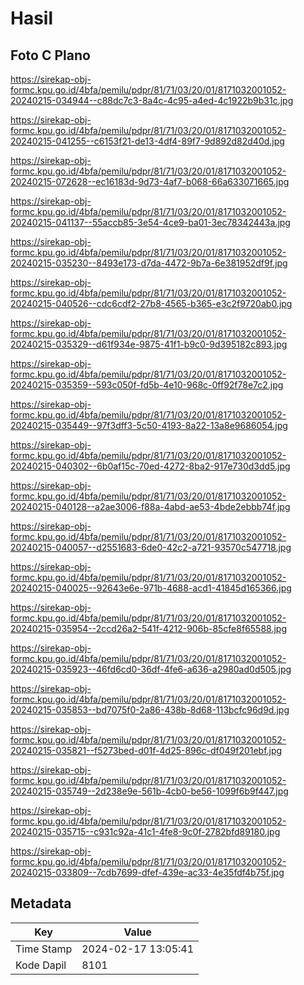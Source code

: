 # Hasil

## Foto C Plano

https://sirekap-obj-formc.kpu.go.id/4bfa/pemilu/pdpr/81/71/03/20/01/8171032001052-20240215-034944--c88dc7c3-8a4c-4c95-a4ed-4c1922b9b31c.jpg

https://sirekap-obj-formc.kpu.go.id/4bfa/pemilu/pdpr/81/71/03/20/01/8171032001052-20240215-041255--c6153f21-de13-4df4-89f7-9d892d82d40d.jpg

https://sirekap-obj-formc.kpu.go.id/4bfa/pemilu/pdpr/81/71/03/20/01/8171032001052-20240215-072628--ec16183d-9d73-4af7-b068-66a633071665.jpg

https://sirekap-obj-formc.kpu.go.id/4bfa/pemilu/pdpr/81/71/03/20/01/8171032001052-20240215-041137--55accb85-3e54-4ce9-ba01-3ec78342443a.jpg

https://sirekap-obj-formc.kpu.go.id/4bfa/pemilu/pdpr/81/71/03/20/01/8171032001052-20240215-035230--8493e173-d7da-4472-9b7a-6e381952df9f.jpg

https://sirekap-obj-formc.kpu.go.id/4bfa/pemilu/pdpr/81/71/03/20/01/8171032001052-20240215-040526--cdc6cdf2-27b8-4565-b365-e3c2f9720ab0.jpg

https://sirekap-obj-formc.kpu.go.id/4bfa/pemilu/pdpr/81/71/03/20/01/8171032001052-20240215-035329--d61f934e-9875-41f1-b9c0-9d395182c893.jpg

https://sirekap-obj-formc.kpu.go.id/4bfa/pemilu/pdpr/81/71/03/20/01/8171032001052-20240215-035359--593c050f-fd5b-4e10-968c-0ff92f78e7c2.jpg

https://sirekap-obj-formc.kpu.go.id/4bfa/pemilu/pdpr/81/71/03/20/01/8171032001052-20240215-035449--97f3dff3-5c50-4193-8a22-13a8e9686054.jpg

https://sirekap-obj-formc.kpu.go.id/4bfa/pemilu/pdpr/81/71/03/20/01/8171032001052-20240215-040302--6b0af15c-70ed-4272-8ba2-917e730d3dd5.jpg

https://sirekap-obj-formc.kpu.go.id/4bfa/pemilu/pdpr/81/71/03/20/01/8171032001052-20240215-040128--a2ae3006-f88a-4abd-ae53-4bde2ebbb74f.jpg

https://sirekap-obj-formc.kpu.go.id/4bfa/pemilu/pdpr/81/71/03/20/01/8171032001052-20240215-040057--d2551683-6de0-42c2-a721-93570c547718.jpg

https://sirekap-obj-formc.kpu.go.id/4bfa/pemilu/pdpr/81/71/03/20/01/8171032001052-20240215-040025--92643e6e-971b-4688-acd1-41845d165366.jpg

https://sirekap-obj-formc.kpu.go.id/4bfa/pemilu/pdpr/81/71/03/20/01/8171032001052-20240215-035954--2ccd26a2-541f-4212-906b-85cfe8f65588.jpg

https://sirekap-obj-formc.kpu.go.id/4bfa/pemilu/pdpr/81/71/03/20/01/8171032001052-20240215-035923--46fd6cd0-36df-4fe6-a636-a2980ad0d505.jpg

https://sirekap-obj-formc.kpu.go.id/4bfa/pemilu/pdpr/81/71/03/20/01/8171032001052-20240215-035853--bd7075f0-2a86-438b-8d68-113bcfc96d9d.jpg

https://sirekap-obj-formc.kpu.go.id/4bfa/pemilu/pdpr/81/71/03/20/01/8171032001052-20240215-035821--f5273bed-d01f-4d25-896c-df049f201ebf.jpg

https://sirekap-obj-formc.kpu.go.id/4bfa/pemilu/pdpr/81/71/03/20/01/8171032001052-20240215-035749--2d238e9e-561b-4cb0-be56-1099f6b9f447.jpg

https://sirekap-obj-formc.kpu.go.id/4bfa/pemilu/pdpr/81/71/03/20/01/8171032001052-20240215-035715--c931c92a-41c1-4fe8-9c0f-2782bfd89180.jpg

https://sirekap-obj-formc.kpu.go.id/4bfa/pemilu/pdpr/81/71/03/20/01/8171032001052-20240215-033809--7cdb7699-dfef-439e-ac33-4e35fdf4b75f.jpg


## Metadata

| Key        | Value               |
| ---------- | ------------------- |
| Time Stamp | 2024-02-17 13:05:41 |
| Kode Dapil | 8101                |



